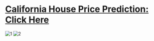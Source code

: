 # [California House Price Prediction: Click Here](https://home-price-predict-usa.herokuapp.com/)
![1](https://user-images.githubusercontent.com/72207182/141504510-e2e99d2c-db29-4a2a-909c-40d676b1b18e.JPG)
![2](https://user-images.githubusercontent.com/72207182/141504583-8813f108-ee02-479b-aec6-3316d264465e.JPG)

